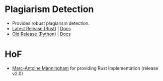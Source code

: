 # Plagiarism Detection

- Provides robust plagiarism detection.
- [Latest Release (Rust)](https://github.com/DaddyChucky/PLAGIARISM-DETECTION/releases/latest) | [Docs](./Rust/README.md)
- [Old Release (Python)](https://github.com/DaddyChucky/PLAGIARISM-DETECTION/releases/release-v1.0) | [Docs](./Python/README.md)

# HoF

- [Marc-Antoine Manningham](https://github.com/marcantoinem) for providing Rust implementation (release v2.0)
